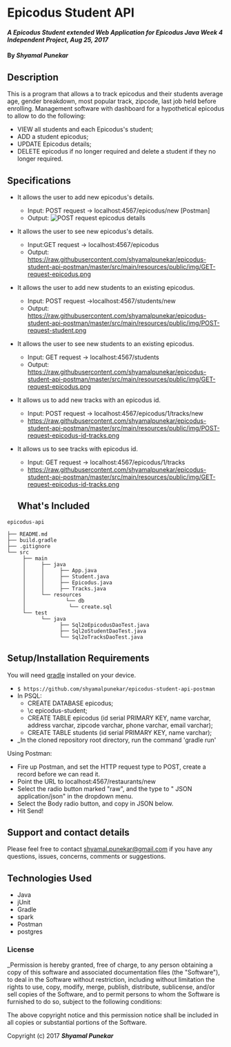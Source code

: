 # Epicodus Student API

#### _A Epicodus Student extended Web Application for Epicodus Java Week 4 Independent Project, Aug 25, 2017_

#### By _**Shyamal Punekar**_

## Description

This is a program that allows a  to track epicodus and their students average age, gender breakdown, most popular track, zipcode, last job held before enrolling.
Management software with dashboard for a hypothetical epicodus to allow to do the following:
* VIEW all students and each Epicodus's student;
* ADD a student epicodus;
* UPDATE Epicodus details;
* DELETE epicodus if no longer required and delete a student if they no longer required.

## Specifications

* It allows the user to add new epicodus's details.
  * Input: POST request -> localhost:4567/epicodus/new [Postman]
  * Output:
  ![POST request epicodus details](https://github.com/shyamalpunekar/epicodus-student-api-postman/blob/master/src/main/resources/public/img/POST-request-epicodus.png)

* It allows the user to see new epicodus's details.
  * Input:GET request -> localhost:4567/epicodus
  * Output: https://raw.githubusercontent.com/shyamalpunekar/epicodus-student-api-postman/master/src/main/resources/public/img/GET-request-epicodus.png

* It allows the user to add new students to an existing epicodus.
  * Input: POST request ->localhost:4567/students/new
  * Output: https://raw.githubusercontent.com/shyamalpunekar/epicodus-student-api-postman/master/src/main/resources/public/img/POST-request-student.png

* It allows the user to see new students to an existing epicodus.
  * Input: GET request -> localhost:4567/students
  * Output: https://raw.githubusercontent.com/shyamalpunekar/epicodus-student-api-postman/master/src/main/resources/public/img/GET-request-epicodus.png

* It allows us to add new tracks with an epicodus id.
  * Input: POST request -> localhost:4567/epicodus/1/tracks/new
  *  https://raw.githubusercontent.com/shyamalpunekar/epicodus-student-api-postman/master/src/main/resources/public/img/POST-request-epicodus-id-tracks.png

* It allows us to see tracks with epicodus id.
  * Input: GET request -> localhost:4567/epicodus/1/tracks
  * https://raw.githubusercontent.com/shyamalpunekar/epicodus-student-api-postman/master/src/main/resources/public/img/GET-request-epicodus-id-tracks.png


  ## What's Included

```
epicodus-api

├── README.md
├── build.gradle
├── .gitignore
└── src
     ├── main
     │     ├── java
     │     │     ├── App.java
     │     │     ├── Student.java
     │     │     ├── Epicodus.java
     │     │     ├── Tracks.java
     │     └── resources
     │             └── db
     │              └── create.sql
     └── test
           └── java
                 ├── Sql2oEpicodusDaoTest.java
                 ├── Sql2oStudentDaoTest.java
                 └── Sql2oTracksDaoTest.java
```

## Setup/Installation Requirements

You will need [gradle](https://gradle.org/gradle-download/) installed on your device.

* `$ https://github.com/shyamalpunekar/epicodus-student-api-postman`
* In PSQL:
  * CREATE DATABASE epicodus;
  * \c epicodus-student;
  * CREATE TABLE epicodus (id serial PRIMARY KEY, name varchar, address varchar, zipcode varchar, phone varchar, email varchar);
  * CREATE TABLE students (id serial PRIMARY KEY, name varchar);
* _In the cloned repository root directory, run the command 'gradle run'

Using Postman:
* Fire up Postman, and set the HTTP request type to POST, create a record before we can read it.
* Point the URL to localhost:4567/restaurants/new
* Select the radio button marked "raw", and the type to " JSON application/json" in the dropdown menu.
* Select the Body radio button, and copy in JSON below.
* Hit Send!


## Support and contact details

Please feel free to contact shyamal.punekar@gmail.com if you have any questions, issues, concerns, comments or suggestions.

## Technologies Used

* Java
* jUnit
* Gradle
* spark
* Postman
* postgres

### License

_Permission is hereby granted, free of charge, to any person obtaining a copy of this software and associated documentation files (the "Software"), to deal in the Software without restriction, including without limitation the rights to use, copy, modify, merge, publish, distribute, sublicense, and/or sell copies of the Software, and to permit persons to whom the Software is furnished to do so, subject to the following conditions:

The above copyright notice and this permission notice shall be included in all copies or substantial portions of the Software.


Copyright (c) 2017 **_Shyamal Punekar_**
